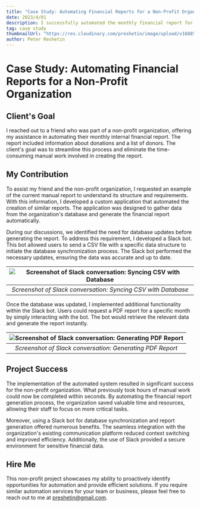 ```yaml
---
title: "Case Study: Automating Financial Reports for a Non-Profit Organization"
date: 2023/4/01
description: I successfully automated the monthly financial report for a non-profit organization by developing a custom application and integrating it with a Slack bot. The automated system significantly reduced manual work, saved time and resources, and improved data accuracy and report generation efficiency.
tag: case study
thumbnailUrl: "https://res.cloudinary.com/preshetin/image/upload/v1688580534/preshetin.com/case-studies/donation-utils-1_izxk42.png"
author: Peter Reshetin
---
```


# Case Study: Automating Financial Reports for a Non-Profit Organization

## Client's Goal
I reached out to a friend who was part of a non-profit organization, offering my assistance in automating their monthly internal financial report. The report included information about donations and a list of donors. The client's goal was to streamline this process and eliminate the time-consuming manual work involved in creating the report.

## My Contribution
To assist my friend and the non-profit organization, I requested an example of the current manual report to understand its structure and requirements. With this information, I developed a custom application that automated the creation of similar reports. The application was designed to gather data from the organization's database and generate the financial report automatically.

During our discussions, we identified the need for database updates before generating the report. To address this requirement, I developed a Slack bot. This bot allowed users to send a CSV file with a specific data structure to initiate the database synchronization process. The Slack bot performed the necessary updates, ensuring the data was accurate and up to date.

| ![Screenshot of Slack conversation: Syncing CSV with Database](https://res.cloudinary.com/preshetin/image/upload/v1688580535/preshetin.com/case-studies/donation-utils-2_ptyr2i.png) | 
|:--:| 
| *Screenshot of Slack conversation: Syncing CSV with Database* |

Once the database was updated, I implemented additional functionality within the Slack bot. Users could request a PDF report for a specific month by simply interacting with the bot. The bot would retrieve the relevant data and generate the report instantly.

| ![Screenshot of Slack conversation: Generating PDF Report](https://res.cloudinary.com/preshetin/image/upload/v1688580534/preshetin.com/case-studies/donation-utils-1_izxk42.png) | 
|:--:| 
| *Screenshot of Slack conversation: Generating PDF Report* |

## Project Success
The implementation of the automated system resulted in significant success for the non-profit organization. What previously took hours of manual work could now be completed within seconds. By automating the financial report generation process, the organization saved valuable time and resources, allowing their staff to focus on more critical tasks.

Moreover, using a Slack bot for database synchronization and report generation offered numerous benefits. The seamless integration with the organization's existing communication platform reduced context switching and improved efficiency. Additionally, the use of Slack provided a secure environment for sensitive financial data.

## Hire Me
This non-profit project showcases my ability to proactively identify opportunities for automation and provide efficient solutions. If you require similar automation services for your team or business, please feel free to reach out to me at preshetin@gmail.com.
